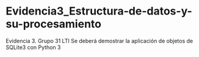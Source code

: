 # Evidencia3_Estructura-de-datos-y-su-procesamiento
Evidencia 3. Grupo 31 LTI
Se deberá demostrar la aplicación de objetos de SQLite3 con Python 3

